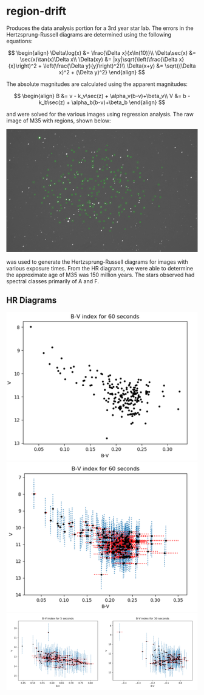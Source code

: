 # region-drift

Produces the data analysis portion for a 3rd year star lab. The errors in the Hertzsprung-Russell diagrams
are determined using the following equations:

$$
\begin{align}
  \Delta\log(x) &= \frac{\Delta x}{x\ln(10)}\\
  \Delta\sec(x) &= \sec(x)\tan(x)\Delta x\\
  \Delta(xy) &= |xy|\sqrt{\left(\frac{\Delta x}{x}\right)^2 + \left(\frac{\Delta y}{y}\right)^2}\\
  \Delta(x+y) &= \sqrt{(\Delta x)^2 + (\Delta y)^2}
\end{align}
$$

The absolute magnitudes are calculated using the apparent magnitudes:

$$
\begin{align}
  B &= v - k_v\sec(z) + \alpha_v(b-v)+\beta_v\\
  V &= b - k_b\sec(z) + \alpha_b(b-v)+\beta_b
\end{align}
$$

and were solved for the various images using regression analysis. The raw image of M35 with regions, shown below:

<p align="center">
  <img src="example/M35-V60-regions.png"/>
</p>

was used to generate the Hertzsprung-Russell diagrams for images with various exposure times. From the HR diagrams, 
we were able to determine the approximate age of M35 was 150 million years. The stars observed had spectral classes
primarily of A and F.

## HR Diagrams

<p align="center">
  <img src="example/B-V60-HR.png"/>
  <img src="example/B-V60-HR-errors.png"/>
  <img src="example/B-V-HR-Two-Exposures.png"/>
</p>
